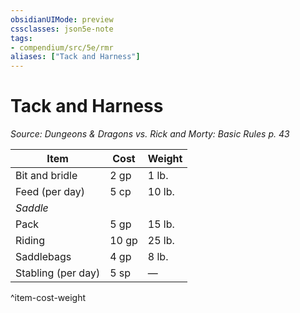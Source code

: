 ```yaml
---
obsidianUIMode: preview
cssclasses: json5e-note
tags:
- compendium/src/5e/rmr
aliases: ["Tack and Harness"]
---
```

# Tack and Harness
*Source: Dungeons & Dragons vs. Rick and Morty: Basic Rules p. 43* 

| Item | Cost | Weight |
|------|------|--------|
| Bit and bridle | 2 gp | 1 lb. |
| Feed (per day) | 5 cp | 10 lb. |
| *Saddle* |  |  |
| Pack | 5 gp | 15 lb. |
| Riding | 10 gp | 25 lb. |
| Saddlebags | 4 gp | 8 lb. |
| Stabling (per day) | 5 sp | — |
^item-cost-weight